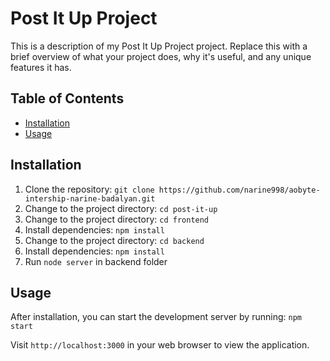 # Post It Up Project

This is a description of my Post It Up Project project. Replace this with a brief overview of what your project does, why it's useful, and any unique features it has.

## Table of Contents

- [Installation](#installation)
- [Usage](#usage)

## Installation

1. Clone the repository: `git clone https://github.com/narine998/aobyte-intership-narine-badalyan.git`
2. Change to the project directory: `cd post-it-up`
3. Change to the project directory: `cd frontend`
4. Install dependencies: `npm install`
5. Change to the project directory: `cd backend`
6. Install dependencies: `npm install`
7. Run `node server` in backend folder

## Usage

After installation, you can start the development server by running: `npm start`

Visit `http://localhost:3000` in your web browser to view the application.
